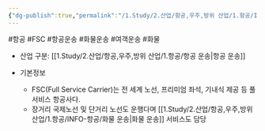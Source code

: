 ```yaml
---
{"dg-publish":true,"permalink":"/1.Study/2.산업/항공,우주,방위 산업/1.항공/INFO-항공/FSC/","created":"2024-11-20T21:02:29.469+09:00","updated":"2025-06-26T17:12:56.002+09:00"}
---
```


#항공 #FSC #항공운송 #화물운송 #여객운송 #화물 

- 산업 구분: [[1.Study/2.산업/항공,우주,방위 산업/1.항공/항공 운송\|항공 운송]] 


- 기본정보
	-  FSC(Full Service Carrier)는 전 세계 노선, 프리미엄 좌석, 기내식 제공 등 풀 서비스 항공사다. 
	- 장거리 국제노선 및 단거리 노선도 운행다며 [[1.Study/2.산업/항공,우주,방위 산업/1.항공/INFO-항공/화물 운송\|화물 운송]] 서비스도 담당